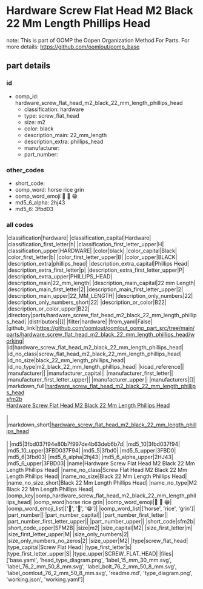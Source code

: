 # Hardware Screw Flat Head M2 Black 22 Mm Length Phillips Head  

note: This is part of OOMP the Oopen Organization Method For Parts. For more details: https://github.com/oomlout/oomp_base

##  part details





### id
* oomp_id: hardware_screw_flat_head_m2_black_22_mm_length_phillips_head
  * classification: hardware
  * type: screw_flat_head
  * size: m2
  * color: black
  * description_main: 22_mm_length
  * description_extra: phillips_head
  * manufacturer: 
  * part_number: 

### other_codes
* short_code: 
* oomp_word: horse rice grin
* oomp_word_emoji :horse: :rice: :grin:
* md5_6_alpha: 2hj43
* md5_6: 3fbd03

### all codes 
|classification|hardware|
|classification_capital|Hardware|
|classification_first_letter|h|
|classification_first_letter_upper|H|
|classification_upper|HARDWARE|
|color|black|
|color_capital|Black|
|color_first_letter|b|
|color_first_letter_upper|B|
|color_upper|BLACK|
|description_extra|phillips_head|
|description_extra_capital|Phillips Head|
|description_extra_first_letter|p|
|description_extra_first_letter_upper|P|
|description_extra_upper|PHILLIPS_HEAD|
|description_main|22_mm_length|
|description_main_capital|22 mm Length|
|description_main_first_letter|2|
|description_main_first_letter_upper|2|
|description_main_upper|22_MM_LENGTH|
|description_only_numbers|22|
|description_only_numbers_short|22|
|description_or_color|B22|
|description_or_color_upper|B22|
|directory|parts/hardware_screw_flat_head_m2_black_22_mm_length_phillips_head|
|distributors|[]|
|filter|hardware|
|from_yaml|False|
|github_link|https://github.com/oomlout/oomlout_oomp_part_src/tree/main/parts/hardware_screw_flat_head_m2_black_22_mm_length_phillips_head/working|
|id|hardware_screw_flat_head_m2_black_22_mm_length_phillips_head|
|id_no_class|screw_flat_head_m2_black_22_mm_length_phillips_head|
|id_no_size|black_22_mm_length_phillips_head|
|id_no_type|m2_black_22_mm_length_phillips_head|
|kicad_reference||
|manufacturer||
|manufacturer_capital||
|manufacturer_first_letter||
|manufacturer_first_letter_upper||
|manufacturer_upper||
|manufacturers|[]|
|markdown_full|[hardware_screw_flat_head_m2_black_22_mm_length_phillips_head](https://github.com/oomlout/oomlout_oomp_part_src/tree/main/parts/hardware_screw_flat_head_m2_black_22_mm_length_phillips_head/working)<br>[sfm2b](https://github.com/oomlout/oomlout_oomp_part_src/tree/main/parts/hardware_screw_flat_head_m2_black_22_mm_length_phillips_head/working)<br>[Hardware Screw Flat Head M2 Black 22 Mm Length Phillips Head](https://github.com/oomlout/oomlout_oomp_part_src/tree/main/parts/hardware_screw_flat_head_m2_black_22_mm_length_phillips_head/working)<br><br>|
|markdown_short|[hardware_screw_flat_head_m2_black_22_mm_length_phillips_head](https://github.com/oomlout/oomlout_oomp_part_src/tree/main/parts/hardware_screw_flat_head_m2_black_22_mm_length_phillips_head/working)<br><br>|
|md5|3fbd037f94e80b7f997de4b63deb6b7d|
|md5_10|3fbd037f94|
|md5_10_upper|3FBD037F94|
|md5_5|3fbd0|
|md5_5_upper|3FBD0|
|md5_6|3fbd03|
|md5_6_alpha|2hj43|
|md5_6_alpha_upper|2HJ43|
|md5_6_upper|3FBD03|
|name|Hardware Screw Flat Head M2 Black 22 Mm Length Phillips Head|
|name_no_class|Screw Flat Head M2 Black 22 Mm Length Phillips Head|
|name_no_size|Black 22 Mm Length Phillips Head|
|name_no_size_short|Black 22 Mm Length Phillips Head|
|name_no_type|M2 Black 22 Mm Length Phillips Head|
|oomp_key|oomp_hardware_screw_flat_head_m2_black_22_mm_length_phillips_head|
|oomp_word|horse rice grin|
|oomp_word_emoji|:horse: :rice: :grin:|
|oomp_word_emoji_list|[':horse:', ':rice:', ':grin:']|
|oomp_word_list|['horse', 'rice', 'grin']|
|part_number||
|part_number_capital||
|part_number_first_letter||
|part_number_first_letter_upper||
|part_number_upper||
|short_code|sfm2b|
|short_code_upper|SFM2B|
|size|m2|
|size_capital|M2|
|size_first_letter|m|
|size_first_letter_upper|M|
|size_only_numbers|2|
|size_only_numbers_no_zeros|2|
|size_upper|M2|
|type|screw_flat_head|
|type_capital|Screw Flat Head|
|type_first_letter|s|
|type_first_letter_upper|S|
|type_upper|SCREW_FLAT_HEAD|
|files|['base.yaml', 'head_type_diagram.png', 'label_15_mm_30_mm.svg', 'label_76_2_mm_50_8_mm.svg', 'label_bolt_76_2_mm_50_8_mm.svg', 'label_oomlout_76_2_mm_50_8_mm.svg', 'readme.md', 'type_diagram.png', 'working.json', 'working.yaml']|
